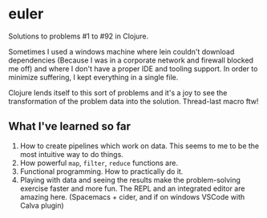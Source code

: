 # euler
Solutions to problems #1 to #92 in Clojure.

Sometimes I used a windows machine where lein couldn't download dependencies (Because I was in a corporate network and firewall blocked me off) and where I don't have a proper IDE and tooling support. In order to minimize suffering, I kept everything in a single file.

Clojure lends itself to this sort of problems and it's a joy to see the transformation of the problem data into the solution. Thread-last macro ftw!

## What I've learned so far
1. How to create pipelines which work on data. This seems to me to be the most intuitive way to do things.
2. How powerful `map`, `filter`, `reduce` functions are.
3. Functional programming. How to practically do it.
4. Playing with data and seeing the results make the problem-solving exercise faster and more fun. The REPL and an integrated editor are amazing here. (Spacemacs + cider, and if on windows VSCode with Calva plugin)
